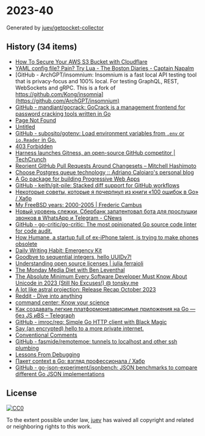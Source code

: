# 2023-40

Generated by [juev/getpocket-collector](https://github.com/juev/getpocket-collector)

## History (34 items)

- [How To Secure Your AWS S3 Bucket with Cloudflare](https://www.joshuagilless.com/aws-s3-cloudflare-bucket-policy)
- [YAML config file? Pain? Try Lua - The Boston Diaries - Captain Napalm](https://boston.conman.org/2023/09/29.1)
- [GitHub - ArchGPT/insomnium: Insomnium is a fast local API testing tool that is privacy-focus and 100% local. For testing GraphQL, REST, WebSockets and gRPC. This is a fork of https://github.com/Kong/insomnia](https://github.com/ArchGPT/insomnium)
- [GitHub - mandiant/gocrack: GoCrack is a management frontend for password cracking tools written in Go](https://github.com/mandiant/gocrack)
- [Page Not Found](https://wsj.com/lifestyle/careers/how-a-4-day-workweek-actually-works-from-the-companies-pulling-it-off-1a5c0e2a)
- [Untitled](https://vitalik.ca/general/2023/09/30/enshrinement.html)
- [GitHub - subosito/gotenv: Load environment variables from `.env` or `io.Reader` in Go.](https://github.com/subosito/gotenv/tree/master)
- [403 Forbidden](https://dzone.com/articles/the-illusion-of-safety-thoughts-on-100-test-covera)
- [Harness launches Gitness, an open-source GitHub competitor | TechCrunch](https://techcrunch.com/2023/09/21/oh-gitness-harness-launches-gitness-an-open-source-github-competitor/)
- [Reorient GitHub Pull Requests Around Changesets – Mitchell Hashimoto](https://mitchellh.com/writing/github-changesets)
- [Choose Postgres queue technology :: Adriano Caloiaro's personal blog](https://adriano.fyi/posts/2023-09-24-choose-postgres-queue-technology/)
- [A Go package for building Progressive Web Apps](https://go-app.dev)
- [GitHub - keith/git-pile: Stacked diff support for GitHub workflows](https://github.com/keith/git-pile)
- [Некоторые советы, которые я почерпнул из книги «100 ошибок в Go» / Хабр](https://habr.com/ru/companies/piter/articles/763874/)
- [My FreeBSD years: 2000-2005 | Frederic Cambus](https://www.cambus.net/my-freebsd-years-2000-2005/)
- [Новый уровень слежки. Сбербанк запатентовал бота для прослушки звонков в WhatsApp и Telegram - CNews](https://safe.cnews.ru/news/top/2023-09-25_novyj_uroven_slezhkisberbank)
- [GitHub - go-critic/go-critic: The most opinionated Go source code linter for code audit.](https://github.com/go-critic/go-critic)
- [How Humane, a startup full of ex-iPhone talent, is trying to make phones obsolete](https://www.inverse.com/tech/humane-projection-device-ex-apple-employees-artificial-intelligence)
- [Daily Writing Habit: Emergency Kit](https://ia.net/topics/daily-writing-habit-emergency-kit)
- [Goodbye to sequential integers, hello UUIDv7!](https://buildkite.com/blog/goodbye-integers-hello-uuids)
- [Understanding open source licenses | julia ferraioli](https://www.juliaferraioli.com/blog/2023/influential-articles-sept/)
- [The Monday Media Diet with Ben Leventhal](https://whyisthisinteresting.substack.com/p/the-monday-media-diet-with-ben-leventhal)
- [The Absolute Minimum Every Software Developer Must Know About Unicode in 2023 (Still No Excuses!) @ tonsky.me](https://tonsky.me/blog/unicode)
- [A lot like astral projection: Release Recap October 2023](https://tailscale.dev/blog/astral-projection-release-recap-oct-2023)
- [Reddit - Dive into anything](https://www.reddit.com/r/rust/comments/16v13l5/influxdb_officially_made_the_switch_from_go_rust/)
- [command center: Know your science](https://commandcenter.blogspot.com/2010/08/know-your-science.html)
- [Как создавать легкие платформонезависимые приложения на Go — без JS иBS – Telegraph](https://telegra.ph/Kak-sozdavat-legkie-platformonezavisimye-prilozheniya-na-Go--bez-JS-i-BS-10-03)
- [GitHub - imroc/req: Simple Go HTTP client with Black Magic](https://github.com/imroc/req)
- [Say (an encrypted) hello to a more private internet.](https://blog.mozilla.org/en/products/firefox/encrypted-hello/)
- [Conventional Comments](https://conventionalcomments.org)
- [GitHub - fasmide/remotemoe: tunnels to localhost and other ssh plumbing](https://github.com/fasmide/remotemoe)
- [Lessons From Debugging](https://matt-rickard.com/lessons-from-debugging)
- [Пакет context в Go: взгляд профессионала / Хабр](https://habr.com/ru/companies/pt/articles/764850/)
- [GitHub - go-json-experiment/jsonbench: JSON benchmarks to compare different Go JSON implementations](https://github.com/go-json-experiment/jsonbench)

## License

[![CC0](https://mirrors.creativecommons.org/presskit/buttons/88x31/svg/cc-zero.svg)](https://creativecommons.org/publicdomain/zero/1.0/)

To the extent possible under law, [juev](https://github.com/juev) has waived all copyright and related or neighboring rights to this work.
